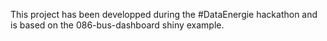 This project has been developped during the #DataEnergie hackathon and is based on the 086-bus-dashboard shiny example.

